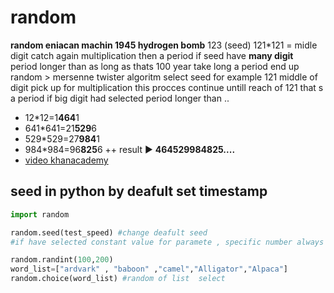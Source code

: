 # random
**random  eniacan machin 1945  hydrogen bomb**   123 (seed) 121*121 = midle digit catch again multiplication then a period    if seed have **many digit**  
period longer than as long as  thats 100 year take long a period end up   
random > mersenne twister algoritm
select seed  for example 121
middle of digit pick up for multiplication  this procces continue untill reach of 121   that s a period   if big digit  had selected  period longer than .. 
+ 12*12=1**464**1
+ 641*641=21**529**6  
+ 529*529=27**984**1 
+ 984*984=96**825**6
++ result ▶ **464529984825....**  
+ [video khanacademy](https://www.youtube.com/watch?v=GtOt7EBNEwQ&ab_channel=KhanAcademyLabs) 
## seed in python  by deafult set timestamp


```python
import random

random.seed(test_speed) #change deafult seed   
#if have selected constant value for paramete , specific number always give  specific value 

random.randint(100,200)
word_list=["ardvark" , "baboon" ,"camel","Alligator","Alpaca"]
random.choice(word_list) #random of list  select 
```
